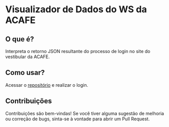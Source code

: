 # Visualizador de Dados do WS da ACAFE
## O que é?
Interpreta o retorno JSON resultante do processo de login no site do vestibular da ACAFE.

## Como usar?
Acessar o [repositório](https://mauricioabc.github.io/ConsultaAcafe) e realizar o login.

## Contribuições

Contribuições são bem-vindas! Se você tiver alguma sugestão de melhoria ou correção de bugs, sinta-se à vontade para abrir um Pull Request.

